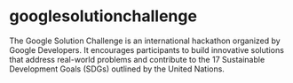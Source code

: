 # googlesolutionchallenge
The Google Solution Challenge is an international hackathon organized by Google Developers. It encourages participants to build innovative solutions that address real-world problems and contribute to the 17 Sustainable Development Goals (SDGs) outlined by the United Nations.
